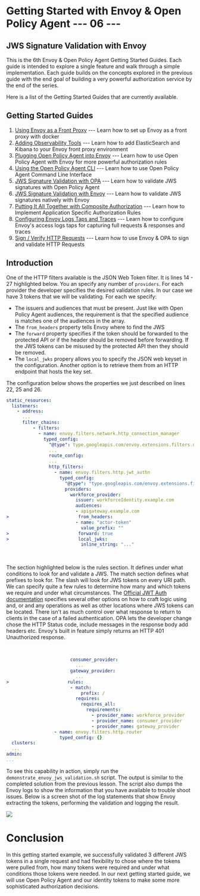 # Getting Started with Envoy & Open Policy Agent --- 06 ---
## JWS Signature Validation with Envoy

This is the 6th Envoy & Open Policy Agent Getting Started Guides. Each guide is intended to explore a single feature and walk through a simple implementation. Each guide builds on the concepts explored in the previous guide with the end goal of building a very powerful authorization service by the end of the series. 

Here is a list of the Getting Started Guides that are currently available.

## Getting Started Guides

1. [Using Envoy as a Front Proxy](../01_front_proxy/README.md) --- Learn how to set up Envoy as a front proxy with docker
1. [Adding Observability Tools](../02_front_proxy_kibana/README.md) --- Learn how to add ElasticSearch and Kibana to your Envoy front proxy environment
1. [Plugging Open Policy Agent into Envoy](../03_opa_integration/README.md) --- Learn how to use Open Policy Agent with Envoy for more powerful authorization rules
1. [Using the Open Policy Agent CLI](../04_opa_cli/README.md) --- Learn how to use Open Policy Agent Command Line Interface
1. [JWS Signature Validation with OPA](../05_opa_validate_jws/README.md) --- Learn how to validate JWS signatures with Open Policy Agent
1. [JWS Signature Validation with Envoy](../06_envoy_validate_jws/README.md) --- Learn how to validate JWS signatures natively with Envoy
1. [Putting It All Together with Composite Authorization](../07_opa_validate_method_uri/README.md) --- Learn how to Implement Application Specific Authorization Rules
1. [Configuring Envoy Logs Taps and Traces](../08_log_taps_traces/README.md) --- Learn how to configure Envoy's access logs taps for capturing full requests & responses and traces
1. [Sign / Verify HTTP Requests](../envoy_opa_9_sign_verify.md) --- Learn how to use Envoy & OPA to sign and validate HTTP Requests

## Introduction

One of the HTTP filters available is the JSON Web Token filter. It is lines 14 - 27 highlighted below. You an specify any number of `providers`. For each provider the developer specifies the desired validation rules. In our case we have 3 tokens that we will be validating. For each we specify:
* The issuers and audiences that must be present. Just like with Open Policy Agent audiences, the requirement is that the specified audience is matches one of the audiences in the array. 
* The `from_headers` property tells Envoy where to find the JWS
* The `forward` property specifies if the token should be forwarded to the protected API or if the header should be removed before forwarding. If the JWS tokens can be misused by the protected API then they should be removed. 
* The `local_jwks` propery allows you to specify the JSON web keyset in the configuration. Another option is to retrieve them from an HTTP endpoint that hosts the key set. 

The configuration below shows the properties we just described on lines 22, 25 and 26.

``` yaml
static_resources:
  listeners:
    - address:
      ...
      filter_chains:
          - filters:
            - name: envoy.filters.network.http_connection_manager
              typed_config:
                "@type": type.googleapis.com/envoy.extensions.filters.network.http_connection_manager.v3.HttpConnectionManager
                ...
                route_config:
                ...
                http_filters:
                  - name: envoy.filters.http.jwt_authn
                    typed_config:
                      "@type": "type.googleapis.com/envoy.extensions.filters.http.jwt_authn.v3.JwtAuthentication"
                      providers:
                        workforce_provider:
                          issuer: workforceIdentity.example.com
                          audiences:
                          - apigateway.example.com
>                          from_headers:
                          - name: "actor-token"
                            value_prefix: ""
>                          forward: true
>                          local_jwks:
                            inline_string: "..."
```

<br>

The section highlighted below is the rules section. It defines under what conditions to look for and validate a JWS. The match section defines what prefixes to look for. The slash will look for JWS tokens on every URI path. We can specify quite a few rules to determine how many and which tokens we require and under what circumstances. The <span style="color:blue">[Official JWT Auth documentation](https://www.envoyproxy.io/docs/envoy/latest/api-v2/config/filter/http/jwt_authn/v2alpha/config.proto)</span> specifies several other options on how to craft logic using and, or and any operations as well as other locations where JWS tokens can be located. There isn't as much control over what response to return to clients in the case of a failed authentication. OPA lets the developer change chose the HTTP Status code, include messages in the response body add headers etc. Envoy's built in feature simply returns an HTTP 401 Unauthorized response. 

<br>

``` yaml
                        consumer_provider:
                          ...
                        gateway_provider:
                          ...
>                      rules:
                        - match:
                            prefix: /
                          requires:
                            requires_all:
                              requirements:
                                - provider_name: workforce_provider
                                - provider_name: consumer_provider
                                - provider_name: gateway_provider
                  - name: envoy.filters.http.router
                    typed_config: {}
  clusters:
  ...
admin:
...
```

To see this capability in action, simply run the `demonstrate_envoy_jws_validation.sh` script. The output is similar to the completed solution from the previous lesson. The script also dumps the Envoy logs to show the information that you have available to trouble shoot issues. Below is a screen shot of the log statements that show Envoy extracting the tokens, performing the validation and logging the result. 

<img class="special-img-class" src="https://helpfulbadger.github.io/img/2020/08/06_envoy_jws_log.png" /><br>

# Conclusion

In this getting started example, we successfully validated 3 different JWS tokens in a single request and had flexibility to chose where the tokens were pulled from, how many tokens were required and under what conditions those tokens were needed. In our next getting started guide, we will use Open Policy Agent and our identity tokens to make some more sophisticated authorization decisions. 
